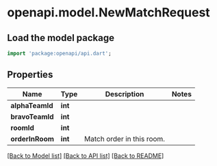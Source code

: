# openapi.model.NewMatchRequest

## Load the model package
```dart
import 'package:openapi/api.dart';
```

## Properties
Name | Type | Description | Notes
------------ | ------------- | ------------- | -------------
**alphaTeamId** | **int** |  | 
**bravoTeamId** | **int** |  | 
**roomId** | **int** |  | 
**orderInRoom** | **int** | Match order in this room. | 

[[Back to Model list]](../README.md#documentation-for-models) [[Back to API list]](../README.md#documentation-for-api-endpoints) [[Back to README]](../README.md)


